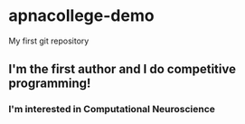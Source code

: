 # apnacollege-demo
My first git repository<br>

<h2>I'm the first author and I do competitive programming!</h2>
<h3>I'm interested in Computational Neuroscience </h3>
